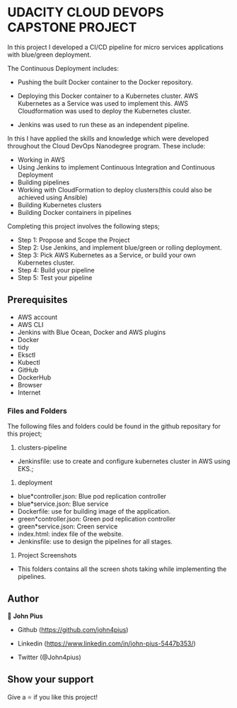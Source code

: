 # UDACITY CLOUD DEVOPS CAPSTONE PROJECT

In this project I developed a CI/CD pipeline for micro services applications with blue/green deployment.

The Continuous Deployment includes:

* Pushing the built Docker container to the Docker repository.
* Deploying this Docker container to a Kubernetes cluster. AWS Kubernetes as a Service was used to implement this. AWS Cloudformation  was used to deploy the Kubernetes cluster.

* Jenkins was used to run these as an independent pipeline.

In this I have applied the skills and knowledge which were developed throughout the Cloud DevOps Nanodegree program. These include:

* Working in AWS
* Using Jenkins to implement Continuous Integration and Continuous Deployment
* Building pipelines
* Working with CloudFormation to deploy clusters(this could also be achieved using Ansible)
* Building Kubernetes clusters
* Building Docker containers in pipelines

Completing this project involves the following steps;

* Step 1: Propose and Scope the Project
* Step 2: Use Jenkins, and implement blue/green or rolling deployment.
* Step 3: Pick AWS Kubernetes as a Service, or build your own Kubernetes cluster.
* Step 4: Build your pipeline
* Step 5: Test your pipeline

## Prerequisites

* AWS account
* AWS CLI
* Jenkins with Blue Ocean, Docker and AWS plugins
* Docker
* tidy
* Eksctl
* Kubectl
* GitHub
* DockerHub
* Browser
* Internet

### Files and Folders

The following files and folders could be found in the github repositary for this project;

1. clusters-pipeline

* Jenkinsfile:  use to create and configure kubernetes cluster in AWS using EKS.;

1. deployment

* blue*controller.json: Blue pod replication controller
* blue*service.json: Blue service
* Dockerfile: use for building image of the application.
* green*controller.json: Green pod replication controller
* green*service.json: Creen service
* index.html:  index file of the website.
* Jenkinsfile: use to design the pipelines for all stages.

1. Project Screenshots

* This folders contains all the screen shots taking while implementing the pipelines.

## Author

👤 **John Pius**

* Github (https://github.com/john4pius)

* Linkedin (https://www.linkedin.com/in/john-pius-5447b353/)

* Twitter (@John4pius)

## Show your support

Give a ⭐️ if you like this project!
